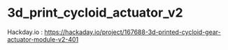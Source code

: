# 3d_print_cycloid_actuator_v2

Hackday.io : https://hackaday.io/project/167688-3d-printed-cycloid-gear-actuator-module-v2-401